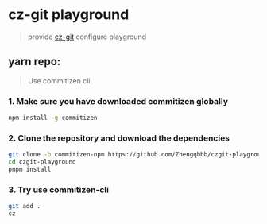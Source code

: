 # cz-git playground
> provide [cz-git](https://github.com/Zhengqbbb/cz-git) configure playground

## yarn repo:
> Use commitizen cli

### 1. Make sure you have downloaded commitizen globally
```bash
npm install -g commitizen
``` 

### 2. Clone the repository and download the dependencies
```bash
git clone -b commitizen-npm https://github.com/Zhengqbbb/czgit-playground.git
cd czgit-playground
pnpm install
```

### 3. Try use commitizen-cli
```bash
git add .
cz
```
